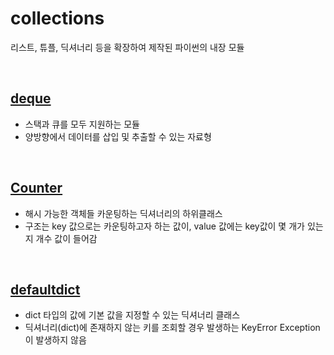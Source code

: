 # collections
리스트, 튜플, 딕셔너리 등을 확장하여 제작된 파이썬의 내장 모듈

<br>

## [deque](./deque.md)
- 스택과 큐를 모두 지원하는 모듈
- 양방향에서 데이터를 삽입 및 추출할 수 있는 자료형
<br>

## [Counter](./Counter.md)
- 해시 가능한 객체들 카운팅하는 딕셔너리의 하위클래스
- 구조는 key 값으로는 카운팅하고자 하는 값이, value 값에는 key값이 몇 개가 있는지 개수 값이 들어감
<br>

## [defaultdict](./defaultdict.md)
- dict 타입의 값에 기본 값을 지정할 수 있는 딕셔너리 클래스
- 딕셔너리(dict)에 존재하지 않는 키를 조회할 경우 발생하는 KeyError Exception이 발생하지 않음
